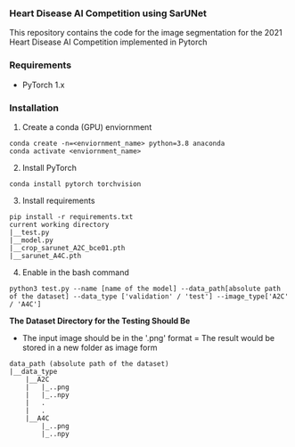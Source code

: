 ### Heart Disease AI Competition using SarUNet
This repository contains the code for the image segmentation for the 2021 Heart Disease AI Competition implemented in Pytorch

### Requirements
- PyTorch 1.x

### Installation
1. Create a conda (GPU) enviornment
```
conda create -n=<enviornment_name> python=3.8 anaconda
conda activate <enviornment_name>
```

2. Install PyTorch
```
conda install pytorch torchvision 
```

3. Install requirements
```
pip install -r requirements.txt
current working directory
|__test.py
|__model.py
|__crop_sarunet_A2C_bce01.pth
|__sarunet_A4C.pth
```

4. Enable in the bash command
```
python3 test.py --name [name of the model] --data_path[absolute path of the dataset] --data_type ['validation' / 'test'] --image_type['A2C' / 'A4C']
```
**The Dataset Directory for the Testing Should Be**
- The input image should be in the '.png' format
= The result would be stored in a new folder as image form

```
data_path (absolute path of the dataset)
|__data_type
    |__A2C
    |   |_..png
    |   |_..npy
    |   .
    |   .
    |__A4C
        |_..png
        |_..npy
```